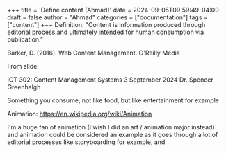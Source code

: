 +++
title = 'Define content (Ahmad)'
date = 2024-09-05T09:59:49-04:00
draft = false
author = "Ahmad"
categories = ["documentation"]
tags = ["content"]
+++
Definition: "Content is information produced through editorial process and ultimately intended for human consumption via publication."

Barker, D. (2016). Web Content Management. O'Reilly Media

From slide:

ICT 302: Content Management Systems
3 September 2024
Dr. Spencer Greenhalgh

Something you consume, not like food, but like entertainment for example

Animation: https://en.wikipedia.org/wiki/Animation

I'm a huge fan of animation (I wish I did an art / animation major instead) and animation could be considered an example as it goes through a lot of editorial processes like storyboarding for example, and 